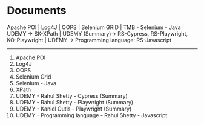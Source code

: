 # Documents
Apache POI | Log4J | OOPS | Selenium GRID | TMB - Selenium - Java | UDEMY ->  SK-XPath | UDEMY (Summary)-> RS-Cypress, RS-Playwright, KO-Playwright | UDEMY -> Programming language: RS-Javascript

----------------------
1. Apache POI
2. Log4J
3. OOPS
4. Selenium Grid
5. Selenium - Java
6. XPath
7. UDEMY - Rahul Shetty - Cypress (Summary) 
8. UDEMY - Rahul Shetty - Playwright (Summary)
9. UDEMY - Kaniel Outis - Playwright (Summary)
10. UDEMY - Programming language - Rahul Shetty - Javascript


